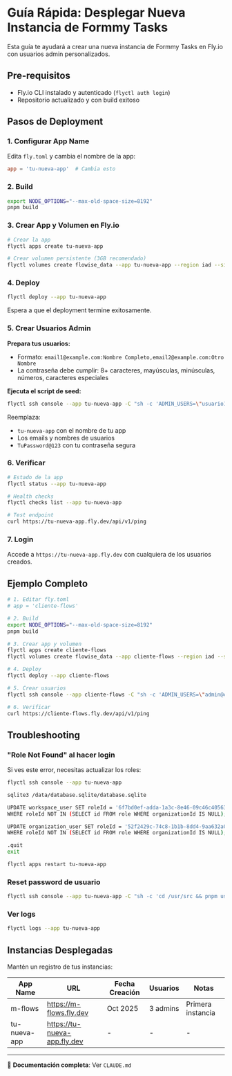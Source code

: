 # Guía Rápida: Desplegar Nueva Instancia de Formmy Tasks

Esta guía te ayudará a crear una nueva instancia de Formmy Tasks en Fly.io con usuarios admin personalizados.

## Pre-requisitos

- Fly.io CLI instalado y autenticado (`flyctl auth login`)
- Repositorio actualizado y con build exitoso

## Pasos de Deployment

### 1. Configurar App Name

Edita `fly.toml` y cambia el nombre de la app:

```toml
app = 'tu-nueva-app'  # Cambia esto
```

### 2. Build

```bash
export NODE_OPTIONS="--max-old-space-size=8192"
pnpm build
```

### 3. Crear App y Volumen en Fly.io

```bash
# Crear la app
flyctl apps create tu-nueva-app

# Crear volumen persistente (3GB recomendado)
flyctl volumes create flowise_data --app tu-nueva-app --region iad --size 3 --yes
```

### 4. Deploy

```bash
flyctl deploy --app tu-nueva-app
```

Espera a que el deployment termine exitosamente.

### 5. Crear Usuarios Admin

**Prepara tus usuarios:**
- Formato: `email1@example.com:Nombre Completo,email2@example.com:Otro Nombre`
- La contraseña debe cumplir: 8+ caracteres, mayúsculas, minúsculas, números, caracteres especiales

**Ejecuta el script de seed:**

```bash
flyctl ssh console --app tu-nueva-app -C "sh -c 'ADMIN_USERS=\"usuario1@example.com:Usuario Uno,usuario2@example.com:Usuario Dos,usuario3@example.com:Usuario Tres\" ADMIN_PASSWORD=\"TuPassword@123\" DATABASE_PATH=/data/database.sqlite/database.sqlite node /usr/src/seed-admin-users-simple.js'"
```

Reemplaza:
- `tu-nueva-app` con el nombre de tu app
- Los emails y nombres de usuarios
- `TuPassword@123` con tu contraseña segura

### 6. Verificar

```bash
# Estado de la app
flyctl status --app tu-nueva-app

# Health checks
flyctl checks list --app tu-nueva-app

# Test endpoint
curl https://tu-nueva-app.fly.dev/api/v1/ping
```

### 7. Login

Accede a `https://tu-nueva-app.fly.dev` con cualquiera de los usuarios creados.

## Ejemplo Completo

```bash
# 1. Editar fly.toml
# app = 'cliente-flows'

# 2. Build
export NODE_OPTIONS="--max-old-space-size=8192"
pnpm build

# 3. Crear app y volumen
flyctl apps create cliente-flows
flyctl volumes create flowise_data --app cliente-flows --region iad --size 3 --yes

# 4. Deploy
flyctl deploy --app cliente-flows

# 5. Crear usuarios
flyctl ssh console --app cliente-flows -C "sh -c 'ADMIN_USERS=\"admin@cliente.com:Admin Principal,user1@cliente.com:Usuario Uno,user2@cliente.com:Usuario Dos\" ADMIN_PASSWORD=\"ClienteSecure@2025\" DATABASE_PATH=/data/database.sqlite/database.sqlite node /usr/src/seed-admin-users-simple.js'"

# 6. Verificar
curl https://cliente-flows.fly.dev/api/v1/ping
```

## Troubleshooting

### "Role Not Found" al hacer login

Si ves este error, necesitas actualizar los roles:

```bash
flyctl ssh console --app tu-nueva-app

sqlite3 /data/database.sqlite/database.sqlite

UPDATE workspace_user SET roleId = '6f7bd0ef-adda-1a3c-8e46-09c46c405638'
WHERE roleId NOT IN (SELECT id FROM role WHERE organizationId IS NULL);

UPDATE organization_user SET roleId = '52f2429c-74c8-1b1b-8dd4-9aa632a0afe8'
WHERE roleId NOT IN (SELECT id FROM role WHERE organizationId IS NULL);

.quit
exit

flyctl apps restart tu-nueva-app
```

### Reset password de usuario

```bash
flyctl ssh console --app tu-nueva-app -C "sh -c 'cd /usr/src && pnpm user --email \"usuario@example.com\" --password \"NewPassword@123\"'"
```

### Ver logs

```bash
flyctl logs --app tu-nueva-app
```

## Instancias Desplegadas

Mantén un registro de tus instancias:

| App Name | URL | Fecha Creación | Usuarios | Notas |
|----------|-----|----------------|----------|-------|
| m-flows | https://m-flows.fly.dev | Oct 2025 | 3 admins | Primera instancia |
| tu-nueva-app | https://tu-nueva-app.fly.dev | - | - | - |

---

📖 **Documentación completa**: Ver `CLAUDE.md`
